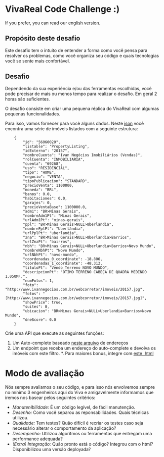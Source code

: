 # VivaReal Code Challenge :)

If you prefer, you can read our [english version]().

## Propósito deste desafio

Este desafio tem o intuito de entender a forma como você pensa para resolver os problemas, como você organiza seu código e quais tecnologias você se sente mais confortável.

## Desafio

Dependendo da sua experiência e/ou das ferramentas escolhidas, você pode precisar de mais ou menos tempo para realizar o desafio. Em geral 2 horas são suficientes.

O desafio consiste em criar uma pequena réplica do VivaReal com algumas pequenas funcionalidades. 

Para isso, vamos fornecer para você alguns dados. Neste [json](database.json) você encontra uma série de imóveis listados com a seguinte estrutura:

```
    {
        "id": "56060020",
        "listable": "PropertyListing",
        "idExterno": "20157",
        "nombreCuenta": "Ivan Negócios Imobiliários (Vendas)",
        "rolCuenta": "INMOBILIARIA",
        "cuenta": "69268",
        "uso": "RESIDENCIAL",
        "tipo": "HOME",
        "negocio": "VENTA",
        "tipoPublicacion": "STANDARD",
        "precioVenta": 1100000,
        "moneda": "BRL",
        "banos": 0.0,
        "habitaciones": 0.0,
        "garajes": 0,
        "precioVentaBase": 1100000.0,
        "adm1": "BR>Minas Gerais",
        "nombreAdm1Pt": "Minas Gerais",
        "urlAdm1Pt": "minas-gerais",
        "ppl": "BR>Minas Gerais>NULL>Uberlandia",
        "nombrePplPt": "Uberlândia",
        "urlPplPt": "uberlandia",
        "zna": "BR>Minas Gerais>NULL>Uberlandia>Barrios",
        "urlZnaPt": "bairros",
        "nbh": "BR>Minas Gerais>NULL>Uberlandia>Barrios>Novo Mundo",
        "nombreNbhPt": "Novo Mundo",
        "urlNbhPt": "novo-mundo",
        "coordenadas_0_coordinate": -18.806,
        "coordenadas_1_coordinate": -48.312,
        "tituloPt": "Vendo Terreno NOVO MUNDO",
        "descripcionPt": "ÓTIMO TERRENO CABEÇA DE QUADRA MEDINDO 1.050M².",
        "numFotos": 1,
        "foto": "http://www.ivannegocios.com.br/webcorretor/imoveis/20157.jpg",
        "fotos": "[http://www.ivannegocios.com.br/webcorretor/imoveis/20157.jpg]",
        "showPrice": true,
        "suites": 0,
        "ubicacion": "BR>Minas Gerais>NULL>Uberlandia>Barrios>Novo Mundo",
        "dneScore": 0.0
    }
```

Crie uma API que execute as seguintes funções:

1. Um Auto-complete baseado [neste arquivo](enderecos.json) de endereços
2. Um endpoint que receba um endereço do auto-complete e devolva os imóveis com este filtro.
*. Para maiores bonus, integre com [este .html]() 

# Modo de avaliação

Nós sempre avaliamos o seu código, e para isso nós envolvemos sempre no mínimo 3 engenheiros aqui do Viva e amigavelmente informamos que iremos nos basear pelos seguintes critérios:

* *Manutenibilidade:* É um código legível, de fácil manutenção.
* *Desenho:* Como você separou as reponsabilidades. Quais técnicas utilizou.
* *Qualidade:* Tem testes? Quão difícil é recriar os testes caso seja necessário alterar o comportamento da aplicação?
* *Desempenho:* Utilizou algoritmos ou ferramentas que entregam uma performance adequada? 
* *(Extra) Integração:* Quão pronto está o código? Integrou com o html? Disponibilizou uma versão deployada?



